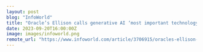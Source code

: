 ```yaml
---
layout: post
blog: "InfoWorld"
title: "Oracle’s Ellison calls generative AI ‘most important technology ever’"
date: 2023-09-20T16:00:00Z
image: images/infoworld.png
remote_url: "https://www.infoworld.com/article/3706915/oracles-ellison-calls-generative-ai-most-important-technology-ever.html#tk.rss_applicationdevelopment"
---
```

